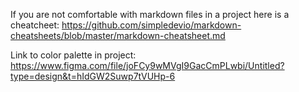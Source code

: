 If you are not comfortable with markdown files in a project here is a cheatcheet: 
https://github.com/simpledevio/markdown-cheatsheets/blob/master/markdown-cheatsheet.md

Link to color palette in project:
https://www.figma.com/file/joFCy9wMVgI9GacCmPLwbi/Untitled?type=design&t=hIdGW2Suwp7tVUHp-6
